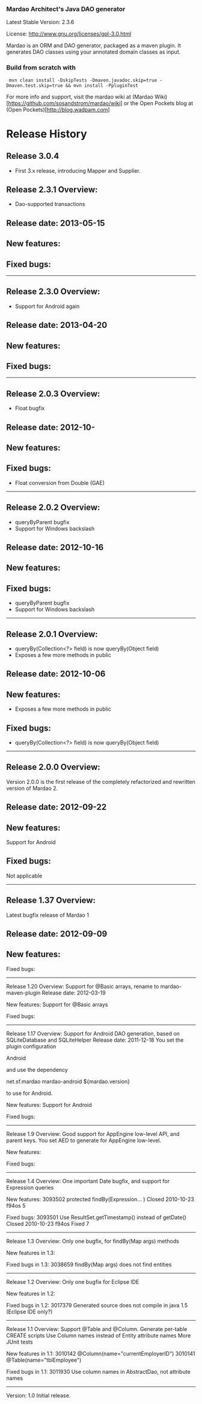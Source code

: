 ### Mardao Architect's Java DAO generator

Latest Stable Version: 2.3.6

License: http://www.gnu.org/licenses/gpl-3.0.html

Mardao is an ORM and DAO generator, packaged as a maven plugin.
It generates DAO classes using your annotated domain classes as input.

### Build from scratch with

	 mvn clean install -DskipTests -Dmaven.javadoc.skip=true -Dmaven.test.skip=true && mvn install -PpluginTest

For more info and support, visit the mardao wiki at
(Mardao Wiki)[https://github.com/sosandstrom/mardao/wiki]
or the Open Pockets blog at
(Open Pockets)[http://blog.wadpam.com]

# Release History

## Release 3.0.4

* First 3.x release, introducing Mapper and Supplier.

## Release 2.3.1 Overview:

* Dao-supported transactions

## Release date: 2013-05-15

## New features:

## Fixed bugs:

--------------------------------------------------------------------------------

## Release 2.3.0 Overview:

* Support for Android again

## Release date: 2013-04-20

## New features:

## Fixed bugs:

--------------------------------------------------------------------------------

## Release 2.0.3 Overview:

* Float bugfix

## Release date: 2012-10-

## New features:

## Fixed bugs:
* Float conversion from Double (GAE)

--------------------------------------------------------------------------------

## Release 2.0.2 Overview:

* queryByParent bugfix
* Support for Windows backslash

## Release date: 2012-10-16

## New features:

## Fixed bugs:
* queryByParent bugfix
* Support for Windows backslash

--------------------------------------------------------------------------------

## Release 2.0.1 Overview:

* queryBy(Collection<?> field) is now queryBy(Object field)
* Exposes a few more methods in public

## Release date: 2012-10-06

## New features:
* Exposes a few more methods in public

## Fixed bugs:
* queryBy(Collection<?> field) is now queryBy(Object field)

--------------------------------------------------------------------------------

## Release 2.0.0 Overview:

Version 2.0.0 is the first release of the completely refactorized and rewritten version of Mardao 2.

## Release date: 2012-09-22

## New features:
Support for Android

## Fixed bugs:
Not applicable

--------------------------------------------------------------------------------
## Release 1.37 Overview:

Latest bugfix release of Mardao 1

## Release date: 2012-09-09

## New features:

Fixed bugs:

--------------------------------------------------------------------------------
Release 1.20 Overview:
Support for @Basic arrays, rename to mardao-maven-plugin
Release date: 2012-03-19

New features:
Support for @Basic arrays

Fixed bugs:

--------------------------------------------------------------------------------
Release 1.17 Overview:
Support for Android DAO generation, based on SQLiteDatabase and SQLiteHelper
Release date: 2011-12-18
You set the plugin configuration

<persistenceType>Android</persistenceType>

and use the dependency

<dependency>
	<groupId>net.sf.mardao</groupId>
	<artifactId>mardao-android</artifactId>
	<version>${mardao.version}</version>
<dependency>

to use for Android.

New features:
Support for Android

Fixed bugs:

--------------------------------------------------------------------------------
Release 1.9 Overview:
Good support for AppEngine low-level API, and parent keys.
You set
<persistenceType>AED</persistenceType>
to generate for AppEngine low-level.

New features:

Fixed bugs:

--------------------------------------------------------------------------------
Release 1.4 Overview:
One important Date bugfix, and support for Expression queries

New features:
3093502 	protected findBy(Expression... ) 	Closed 	2010-10-23 	f94os 	5 

Fixed bugs:
3093501 	Use ResultSet.getTimestamp() instead of getDate() 	Closed 	2010-10-23 	f94os 	Fixed 	7

--------------------------------------------------------------------------------
Release 1.3 Overview:
Only one bugfix, for findBy(Map args) methods

New features in 1.3:

Fixed bugs in 1.3:
3038659  	 findBy(Map args) does not find entities

--------------------------------------------------------------------------------
Release 1.2 Overview:
Only one bugfix for Eclipse IDE

New features in 1.2:

Fixed bugs in 1.2:
3017379  	 Generated source does not compile in java 1.5 (Eclipse IDE only?)

--------------------------------------------------------------------------------
Release 1.1 Overview:
Support @Table and @Column.
Generate per-table CREATE scripts
Use Column names instead of Entity attribute names
More JUnit tests

New features in 1.1:
3010142  	 @Column(name="currentEmployerID")
3010141 	 @Table(name="tblEmployee")

Fixed bugs in 1.1:
3011930  	 Use column names in AbstractDao, not attribute names 

--------------------------------------------------------------------------------
Version: 1.0 Initial release.

